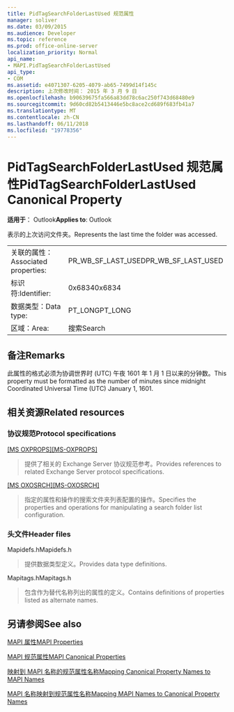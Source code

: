 ```yaml
---
title: PidTagSearchFolderLastUsed 规范属性
manager: soliver
ms.date: 03/09/2015
ms.audience: Developer
ms.topic: reference
ms.prod: office-online-server
localization_priority: Normal
api_name:
- MAPI.PidTagSearchFolderLastUsed
api_type:
- COM
ms.assetid: e4071307-6205-4079-ab65-7499d14f145c
description: 上次修改时间： 2015 年 3 月 9 日
ms.openlocfilehash: b90639675fa566a83dd78c6ac250f743d68480e9
ms.sourcegitcommit: 9d60cd82b5413446e5bc8ace2cd689f683fb41a7
ms.translationtype: MT
ms.contentlocale: zh-CN
ms.lasthandoff: 06/11/2018
ms.locfileid: "19778356"
---
```

# <a name="pidtagsearchfolderlastused-canonical-property"></a><span data-ttu-id="0a4ab-103">PidTagSearchFolderLastUsed 规范属性</span><span class="sxs-lookup"><span data-stu-id="0a4ab-103">PidTagSearchFolderLastUsed Canonical Property</span></span>

  
  
<span data-ttu-id="0a4ab-104">**适用于**： Outlook</span><span class="sxs-lookup"><span data-stu-id="0a4ab-104">**Applies to**: Outlook</span></span> 
  
<span data-ttu-id="0a4ab-105">表示的上次访问文件夹。</span><span class="sxs-lookup"><span data-stu-id="0a4ab-105">Represents the last time the folder was accessed.</span></span>
  
|||
|:-----|:-----|
|<span data-ttu-id="0a4ab-106">关联的属性：</span><span class="sxs-lookup"><span data-stu-id="0a4ab-106">Associated properties:</span></span>  <br/> |<span data-ttu-id="0a4ab-107">PR_WB_SF_LAST_USED</span><span class="sxs-lookup"><span data-stu-id="0a4ab-107">PR_WB_SF_LAST_USED</span></span>  <br/> |
|<span data-ttu-id="0a4ab-108">标识符:</span><span class="sxs-lookup"><span data-stu-id="0a4ab-108">Identifier:</span></span>  <br/> |<span data-ttu-id="0a4ab-109">0x6834</span><span class="sxs-lookup"><span data-stu-id="0a4ab-109">0x6834</span></span>  <br/> |
|<span data-ttu-id="0a4ab-110">数据类型：</span><span class="sxs-lookup"><span data-stu-id="0a4ab-110">Data type:</span></span>  <br/> |<span data-ttu-id="0a4ab-111">PT_LONG</span><span class="sxs-lookup"><span data-stu-id="0a4ab-111">PT_LONG</span></span>  <br/> |
|<span data-ttu-id="0a4ab-112">区域：</span><span class="sxs-lookup"><span data-stu-id="0a4ab-112">Area:</span></span>  <br/> |<span data-ttu-id="0a4ab-113">搜索</span><span class="sxs-lookup"><span data-stu-id="0a4ab-113">Search</span></span>  <br/> |
   
## <a name="remarks"></a><span data-ttu-id="0a4ab-114">备注</span><span class="sxs-lookup"><span data-stu-id="0a4ab-114">Remarks</span></span>

<span data-ttu-id="0a4ab-115">此属性的格式必须为协调世界时 (UTC) 午夜 1601 年 1 月 1 日以来的分钟数。</span><span class="sxs-lookup"><span data-stu-id="0a4ab-115">This property must be formatted as the number of minutes since midnight Coordinated Universal Time (UTC) January 1, 1601.</span></span>
  
## <a name="related-resources"></a><span data-ttu-id="0a4ab-116">相关资源</span><span class="sxs-lookup"><span data-stu-id="0a4ab-116">Related resources</span></span>

### <a name="protocol-specifications"></a><span data-ttu-id="0a4ab-117">协议规范</span><span class="sxs-lookup"><span data-stu-id="0a4ab-117">Protocol specifications</span></span>

<span data-ttu-id="0a4ab-118">[[MS OXPROPS]](http://msdn.microsoft.com/library/f6ab1613-aefe-447d-a49c-18217230b148%28Office.15%29.aspx)</span><span class="sxs-lookup"><span data-stu-id="0a4ab-118">[[MS-OXPROPS]](http://msdn.microsoft.com/library/f6ab1613-aefe-447d-a49c-18217230b148%28Office.15%29.aspx)</span></span>
  
> <span data-ttu-id="0a4ab-119">提供了相关的 Exchange Server 协议规范参考。</span><span class="sxs-lookup"><span data-stu-id="0a4ab-119">Provides references to related Exchange Server protocol specifications.</span></span>
    
<span data-ttu-id="0a4ab-120">[[MS OXOSRCH]](http://msdn.microsoft.com/library/c72e49b8-78c7-4483-ad65-e46e9133673b%28Office.15%29.aspx)</span><span class="sxs-lookup"><span data-stu-id="0a4ab-120">[[MS-OXOSRCH]](http://msdn.microsoft.com/library/c72e49b8-78c7-4483-ad65-e46e9133673b%28Office.15%29.aspx)</span></span>
  
> <span data-ttu-id="0a4ab-121">指定的属性和操作的搜索文件夹列表配置的操作。</span><span class="sxs-lookup"><span data-stu-id="0a4ab-121">Specifies the properties and operations for manipulating a search folder list configuration.</span></span>
    
### <a name="header-files"></a><span data-ttu-id="0a4ab-122">头文件</span><span class="sxs-lookup"><span data-stu-id="0a4ab-122">Header files</span></span>

<span data-ttu-id="0a4ab-123">Mapidefs.h</span><span class="sxs-lookup"><span data-stu-id="0a4ab-123">Mapidefs.h</span></span>
  
> <span data-ttu-id="0a4ab-124">提供数据类型定义。</span><span class="sxs-lookup"><span data-stu-id="0a4ab-124">Provides data type definitions.</span></span>
    
<span data-ttu-id="0a4ab-125">Mapitags.h</span><span class="sxs-lookup"><span data-stu-id="0a4ab-125">Mapitags.h</span></span>
  
> <span data-ttu-id="0a4ab-126">包含作为替代名称列出的属性的定义。</span><span class="sxs-lookup"><span data-stu-id="0a4ab-126">Contains definitions of properties listed as alternate names.</span></span>
    
## <a name="see-also"></a><span data-ttu-id="0a4ab-127">另请参阅</span><span class="sxs-lookup"><span data-stu-id="0a4ab-127">See also</span></span>



[<span data-ttu-id="0a4ab-128">MAPI 属性</span><span class="sxs-lookup"><span data-stu-id="0a4ab-128">MAPI Properties</span></span>](mapi-properties.md)
  
[<span data-ttu-id="0a4ab-129">MAPI 规范属性</span><span class="sxs-lookup"><span data-stu-id="0a4ab-129">MAPI Canonical Properties</span></span>](mapi-canonical-properties.md)
  
[<span data-ttu-id="0a4ab-130">映射到 MAPI 名称的规范属性名称</span><span class="sxs-lookup"><span data-stu-id="0a4ab-130">Mapping Canonical Property Names to MAPI Names</span></span>](mapping-canonical-property-names-to-mapi-names.md)
  
[<span data-ttu-id="0a4ab-131">MAPI 名称映射到规范属性名称</span><span class="sxs-lookup"><span data-stu-id="0a4ab-131">Mapping MAPI Names to Canonical Property Names</span></span>](mapping-mapi-names-to-canonical-property-names.md)


